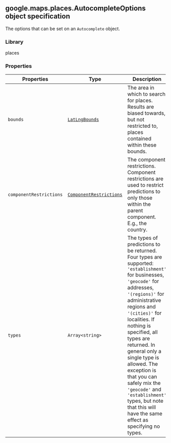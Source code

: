 <h2 id="AutocompleteOptions">
google.maps.places.AutocompleteOptions
object specification
</h2><p>The options that can be set on an <code>Autocomplete</code> object.</p><h3>Library</h3><p>places</p><h3>Properties</h3><table summary="interface AutocompleteOptions - Properties" width="100%">
<thead>
<tr><th>Properties</th>
<th>Type</th>
<th>Description</th>
</tr></thead>
<tbody>
<tr>
<td><code>bounds</code></td>
<td><code><a href="https://github.com/amenadiel/google-maps-documentation/blob/master/docs/google.maps.LatLngBounds.md">LatLngBounds</a></code></td>
<td>The area in which to search for places. Results are biased towards, but not restricted to, places contained within these bounds.</td>
</tr>
<tr>
<td><code>componentRestrictions</code></td>
<td><code><a href="https://github.com/amenadiel/google-maps-documentation/blob/master/docs/google.maps.places.ComponentRestrictions.md">ComponentRestrictions</a></code></td>
<td>The component restrictions. Component restrictions are used to restrict predictions to only those within the parent component. E.g., the country.</td>
</tr>
<tr>
<td><code>types</code></td>
<td><code>Array&lt;string&gt;</code></td>
<td>The types of predictions to be returned. Four types are supported: <code>'establishment'</code> for businesses, <code>'geocode'</code> for addresses, <code>'(regions)'</code> for administrative regions and <code> '(cities)'</code> for localities. If nothing is specified, all types are returned. In general only a single type is allowed. The exception is that you can safely mix the <code>'geocode'</code> and <code>'establishment'</code> types, but note that this will have the same effect as specifying no types.</td>
</tr>
</tbody>
</table>